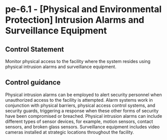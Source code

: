 # pe-6.1 - \[Physical and Environmental Protection\] Intrusion Alarms and Surveillance Equipment

## Control Statement

Monitor physical access to the facility where the system resides using physical intrusion alarms and surveillance equipment.

## Control guidance

Physical intrusion alarms can be employed to alert security personnel when unauthorized access to the facility is attempted. Alarm systems work in conjunction with physical barriers, physical access control systems, and security guards, triggering a response when these other forms of security have been compromised or breached. Physical intrusion alarms can include different types of sensor devices, for example, motion sensors, contact sensors, and broken glass sensors. Surveillance equipment includes video cameras installed at strategic locations throughout the facility.
